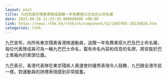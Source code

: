 ```yaml
---
layout: post
title: 九巴向東京殘奧港隊成員贈一年免費搭九巴及巴士命名權
date: 2021-08-28 11:23:19.000000000 +08:00
link: https://news.rthk.hk/rthk/ch/component/k2/1607995-20210828.htm
categories: rthk
---
```


九巴宣布，向所有東京殘奧香港隊運動員，送贈一年免費乘搭九巴及巴士命名權，每位代表隊成員可為一輛九巴巴士命名，載有命名內容和信息的名牌，將安裝於巴士車廂內的車頭位置。

九巴表示，香港代表隊在東京殘疾人奧運會的優秀表現令人鼓舞，九巴跟全港市民一樣，對運動員的拼搏表現感到非常振奮。
